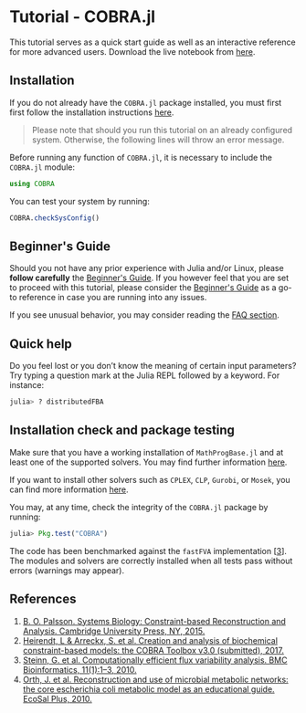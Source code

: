 # Tutorial - COBRA.jl

This tutorial serves as a quick start guide as well as an interactive reference for more advanced users. Download the live notebook from [here](https://github.com/opencobra/COBRA.jl/tree/master/tutorials).

## Installation

If you do not already have the `COBRA.jl` package installed, you must first first follow the installation instructions [here](http://opencobra.github.io/COBRA.jl/).

> Please note that should you run this tutorial on an already configured system. Otherwise, the following lines will throw an error message.

Before running any function of `COBRA.jl`, it is necessary to include the `COBRA.jl` module:


```julia
using COBRA
```

You can test your system by running:


```julia
COBRA.checkSysConfig()
```

## Beginner's Guide

Should you not have any prior experience with Julia and/or Linux, please **follow carefully** the [Beginner's Guide](http://opencobra.github.io/COBRA.jl/stable/beginnerGuide.html). If you however feel that you are set to proceed with this tutorial, please consider the [Beginner's Guide](http://opencobra.github.io/COBRA.jl/stable/beginnerGuide.html) as a go-to reference in case you are running into any issues. 

If you see unusual behavior, you may consider reading the [FAQ section](http://opencobra.github.io/COBRA.jl/stable/faq.html).

## Quick help

Do you feel lost or you don’t know the meaning of certain input parameters? Try typing a question mark at the Julia REPL followed by a keyword. For instance:

```julia
julia> ? distributedFBA
```

## Installation check and package testing

Make sure that you have a working installation of `MathProgBase.jl` and at least one of the supported solvers. You may find further information [here](http://mathprogbasejl.readthedocs.io/en/latest/). 

If you want to install other solvers such as `CPLEX`, `CLP`, `Gurobi`, or `Mosek`, you can find more information [here](https://github.com/JuliaOpt).

You may, at any time, check the integrity of the `COBRA.jl` package by running:

```Julia
julia> Pkg.test("COBRA")
```

The code has been benchmarked against the `fastFVA` implementation [[3](#References-1)]. The modules and solvers are correctly installed when all tests pass without errors (warnings may appear).

## References

1. [B. O. Palsson. Systems Biology: Constraint-based Reconstruction and Analysis. Cambridge University Press, NY, 2015.](http://www.cambridge.org/us/academic/subjects/life-sciences/genomics-bioinformatics-and-systems-biology/systems-biology-constraint-based-reconstruction-and-analysis?format=HB)
2. [Heirendt, L & Arreckx, S. et al. Creation and analysis of biochemical constraint-based models: the COBRA Toolbox v3.0 (submitted), 2017.](https://github.com/opencobra/cobratoolbox)
3. [Steinn, G. et al. Computationally efficient flux variability analysis. BMC Bioinformatics, 11(1):1–3, 2010.](https://bmcbioinformatics.biomedcentral.com/articles/10.1186/1471-2105-11-489)
4. [Orth, J. et al. Reconstruction and use of microbial metabolic networks: the core escherichia coli metabolic model as an educational guide. EcoSal Plus, 2010.](http://gcrg.ucsd.edu/Downloads/EcoliCore)
